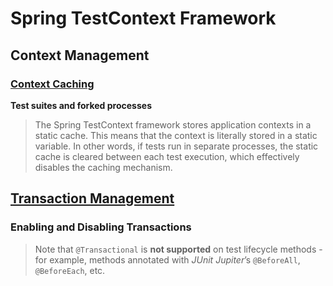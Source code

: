 # Spring TestContext Framework
## Context Management
### [Context Caching](https://docs.spring.io/spring-framework/reference/testing/testcontext-framework/ctx-management/caching.html)
**Test suites and forked processes**
> The Spring TestContext framework stores application contexts in a static cache. This means that the context is literally stored in a static variable. In other words, if tests run in separate processes, the static cache is cleared between each test execution, which effectively disables the caching mechanism.
## [Transaction Management](https://docs.spring.io/spring-framework/reference/testing/testcontext-framework/tx.html)
### Enabling and Disabling Transactions
> Note that `@Transactional` is **not supported** on test lifecycle methods - for example, methods annotated with *JUnit Jupiter*’s `@BeforeAll`, `@BeforeEach`, etc.
